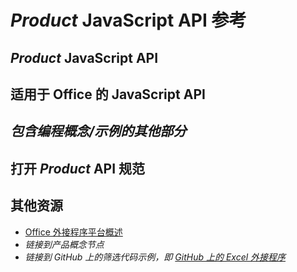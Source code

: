 # *Product* JavaScript API 参考

<!-- For an example, see [Word JavaScript API reference](https://dev.office.com/reference/add-ins/word/word-add-ins-reference-overview).

-->

<!-- Introduction: Introduce the APIs, including the product-specific API and the shared office.js API.

-->

## *Product* JavaScript API

<!-- Describe the product-specific API and programming model.

--> 

## 适用于 Office 的 JavaScript API

<!-- Describe how to reference office.js.

-->

## *包含编程概念/示例的其他部分*

<!-- Optional section to provide specifics and examples for developing with the API.

-->

## 打开 *Product* API 规范

<!-- Optional. Link to the [Open API specifications](../../reference/openspec.md) page for details about new APIs in development.

-->

## 其他资源

- [Office 外接程序平台概述](../../docs/overview/office-add-ins.md)
- *链接到产品概念节点*
- *链接到 GitHub 上的筛选代码示例，即 [GitHub 上的 Excel 外接程序](https://github.com/OfficeDev?page=2&query=Excel&utf8=%E2%9C%93)*
